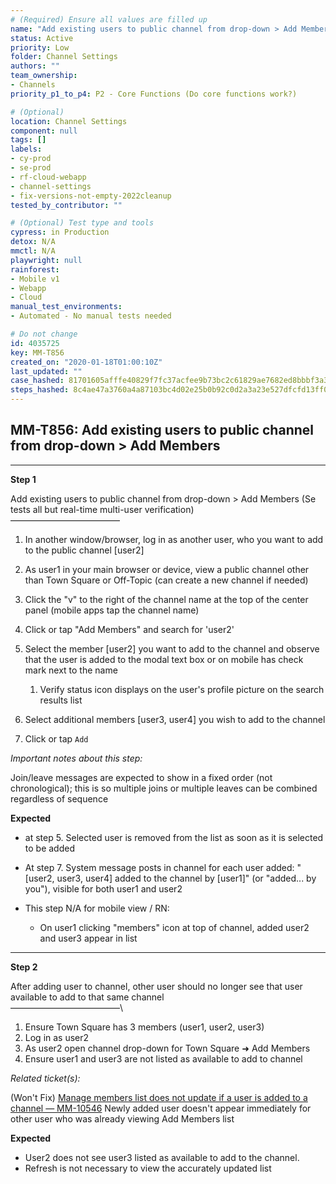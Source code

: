 ```yaml
---
# (Required) Ensure all values are filled up
name: "Add existing users to public channel from drop-down > Add Members"
status: Active
priority: Low
folder: Channel Settings
authors: ""
team_ownership: 
- Channels
priority_p1_to_p4: P2 - Core Functions (Do core functions work?)

# (Optional)
location: Channel Settings
component: null
tags: []
labels: 
- cy-prod
- se-prod
- rf-cloud-webapp
- channel-settings
- fix-versions-not-empty-2022cleanup
tested_by_contributor: ""

# (Optional) Test type and tools
cypress: in Production
detox: N/A
mmctl: N/A
playwright: null
rainforest: 
- Mobile v1
- Webapp
- Cloud
manual_test_environments: 
- Automated - No manual tests needed

# Do not change
id: 4035725
key: MM-T856
created_on: "2020-01-18T01:00:10Z"
last_updated: ""
case_hashed: 81701605afffe40829f7fc37acfee9b73bc2c61829ae7682ed8bbbf3a33de6dbc3c382b6fe77ae28970de3c05e084ff1
steps_hashed: 8c4ae47a3760a4a87103bc4d02e25b0b92c0d2a3a23e527dfcfd13ff0688c4cbf392b6998193b205924d3d494f7d4d5d
---
```


<!-- (Auto-generated) Based on frontmatter's "key" and "name" -->

## MM-T856: Add existing users to public channel from drop-down > Add Members

---

**Step 1**

Add existing users to public channel from drop-down > Add Members (Se tests all but real-time multi-user verification)\
–––––––––––––––––––––––––

1. In another window/browser, log in as another user, who you want to add to the public channel \[user2]

2. As user1 in your main browser or device, view a public channel other than Town Square or Off-Topic (can create a new channel if needed)

3. Click the "v" to the right of the channel name at the top of the center panel (mobile apps tap the channel name)

4. Click or tap "Add Members" and search for 'user2'

5. Select the member \[user2] you want to add to the channel and observe that the user is added to the modal text box or on mobile has check mark next to the name

   1. Verify status icon displays on the user's profile picture on the search results list

6. Select additional members \[user3, user4] you wish to add to the channel

7. Click or tap `Add`

_Important notes about this step:_

Join/leave messages are expected to show in a fixed order (not chronological); this is so multiple joins or multiple leaves can be combined regardless of sequence

**Expected**

- at step 5. Selected user is removed from the list as soon as it is selected to be added

- At step 7. System message posts in channel for each user added: "\[user2, user3, user4] added to the channel by \[user1]" (or "added... by you"), visible for both user1 and user2

- This step N/A for mobile view / RN:

  - On user1 clicking "members" icon at top of channel, added user2 and user3 appear in list

---

**Step 2**

After adding user to channel, other user should no longer see that user available to add to that same channel\
–––––––––––––––––––––––––\\

1. Ensure Town Square has 3 members (user1, user2, user3)
2. Log in as user2
3. As user2 open channel drop-down for Town Square ➜ Add Members
4. Ensure user1 and user3 are not listed as available to add to channel

_Related ticket(s):_

(Won't Fix) [Manage members list does not update if a user is added to a channel — MM-10546](https://mattermost.atlassian.net/browse/MM-10546) Newly added user doesn't appear immediately for other user who was already viewing Add Members list

**Expected**

- User2 does not see user3 listed as available to add to the channel.
- Refresh is not necessary to view the accurately updated list
